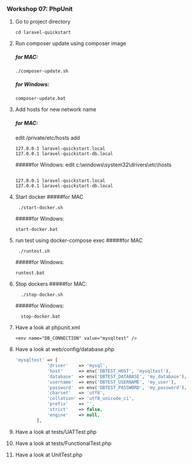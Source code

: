 

### Workshop 07: PhpUnit

1. Go to project directory
    ````
    cd laravel-quickstart
    ````
2. Run composer update using composer image
   ##### for MAC:
    ````
    ./composer-update.sh
    ````
   ##### for Windows:
    ````
    composer-update.bat
    ````
3. Add hosts for new network name
   ##### for MAC:
    edit /private/etc/hosts add
    ````
    127.0.0.1 laravel-quickstart.local
    127.0.0.1 laravel-quickstart-db.local
    
    ````
   #####for Windows:
   edit c:\windows\system32\drivers\etc\hosts
    ````
    
    127.0.0.1 laravel-quickstart.local
    127.0.0.1 laravel-quickstart-db.local
    ````
4. Start docker
   #####for MAC
    ````
     ./start-docker.sh
    ````
   #####for Windows:
    ````
    start-docker.bat
    ````
5. run test using docker-compose exec
   #####for MAC
    ````
     ./runtest.sh
    ````
   #####for Windows:
    ````
    runtest.bat
    ````

7. Stop dockers
   #####for MAC:
   ````
     ./stop-docker.sh
   ````
   #####for Windows:
   ````
     stop-docker.bat
   ````
8. Have a look at phpunit.xml
    ````
    <env name="DB_CONNECTION" value="mysqltest" />
    ````
9. Have a look at web/config/database.php
    ````php
    'mysqltest' => [
                'driver'    => 'mysql',
                'host'      => env('DBTEST_HOST', 'mysqltest'),
                'database'  => env('DBTEST_DATABASE', 'my_database'),
                'username'  => env('DBTEST_USERNAME', 'my_user'),
                'password'  => env('DBTEST_PASSWORD', 'my_password'),
                'charset'   => 'utf8',
                'collation' => 'utf8_unicode_ci',
                'prefix'    => '',
                'strict'    => false,
                'engine'    => null,
            ],
    ````
10. Have a look at tests/UATTest.php

11. Have a look at tests/FunctionalTest.php

12. Have a look at UnitTest.php

